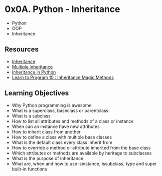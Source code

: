 # 0x0A. Python - Inheritance
* Python
* OOP
* Inheritance

## Resources

*    [Inheritance](https://docs.python.org/3/tutorial/classes.html#inheritance "Title")
*    [Multiple inheritance](https://docs.python.org/3/tutorial/classes.html#multiple-inheritance "Title")
*    [Inheritance in Python](https://www.geeksforgeeks.org/inheritance-in-python/ "Title")
*    [Learn to Program 10 : Inheritance Magic Methods](https://www.youtube.com/watch?v=d8kCdLCi6Lk "Title")

## Learning Objectives

*    Why Python programming is awesome
*    What is a superclass, baseclass or parentclass
*    What is a subclass
*    How to list all attributes and methods of a class or instance
*    When can an instance have new attributes
*    How to inherit class from another
*    How to define a class with multiple base classes
*    What is the default class every class inherit from
*    How to override a method or attribute inherited from the base class
*    Which attributes or methods are available by heritage to subclasses
*    What is the purpose of inheritance
*    What are, when and how to use isinstance, issubclass, type and super built-in functions

